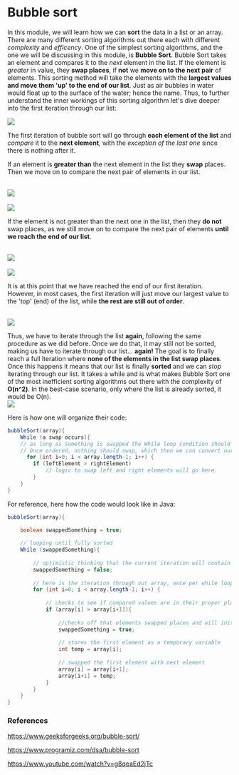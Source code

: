 # Bubble sort
In this module, we will learn how we can **sort** the data in a list or an array. There are many different sorting algorithms out there each with different _complexity_ and _efficency_. One of the simplest sorting algorithms, and the one we will be discussing in this module, is **Bubble Sort**. 
Bubble Sort takes an element and compares it to the _next_ element in the list. If the element is _greater_ in value, they **swap places**, if **not** we **move on to the next pair** of elements. This sorting method will take the elements with the **largest values and move them 'up' to the end of our list**. Just as air bubbles in water would float up to the surface of the water; hence the name. Thus, to further understand the inner workings of this sorting algorithm let's dive deeper into the first iteration through our list: 

<img src="images/bubble-sort-unordered-list.png"><br/>

The first iteration of bubble sort will go through **each element of the list** and _compare_ it to the **next element**, with the _exception of the last one_ since there is nothing after it.

If an element is **greater than** the next element in the list they **swap** places. Then we move on to compare the next pair of elements in our list. 

<br><img src="images\bubble-sort-swapping-elements.png"><br>
<br><img src="images\bubble-sort-swapped.png"><br>

If the element is not greater than the next one in the list, then they **do not** swap places, as we still move on to compare the next pair of elements **until we reach the end of our list**. 

<br><img src="images\bubble-sort-not-swapping.png"><br>
<br><img src="images/bubble-sort-continue-iteration.png"><br>

It is at this point that we have reached the end of our first iteration. However, in most cases, the first iteration will just move our largest value to the 'top' (end) of the list, while **the rest are still out of order**. 

<br><img src="images\bubble-sort-unordered-2.png"><br>

Thus, we have to iterate through the list **again**, following the same procedure as we did before. Once we do that, it may still not be sorted, making us have to iterate through our list... **again!** The goal is to finally reach a full iteration where **none of the elements in the list swap places**. Once this happens it means that our list is finally **sorted** and we can _stop_ iterating through our list. It takes a while and is what makes Bubble Sort one of the most inefficient sorting algorithms out there with the complexity of **O(n^2)**. In the best-case scenario, only where the list is already sorted, it would be O(n).
<br><img src="images\bubble-sort-ordered.png"><br>

Here is how one will organize their code: 
``` Java
bubbleSort(array){
    While (a swap occurs){
    // as long as something is swapped the While loop condition should equal TRUE, so the algorithm can continue to run until ordered. 
    // Once ordered, nothing should swap, which then we can convert our While loop condition to FALSE, breaking us free from the loop. Otherwise, we will continue to loop forever.
      for (int i=0; i < array.length-1; i++) {
        if (leftElement > rightElement)
            // logic to swap left and right elements will go here. 
        }
    }
}
```

For reference, here how the code would look like in Java:
``` Java
bubbleSort(array){

    boolean swappedSomething = true;
    
    // looping until fully sorted 
    While (swappedSomething){
        
        // optimistic thinking that the current iteration will contain no swapped elements and will end the while loop
        swappedSomething = false;
        
        // here is the iteration through our array, once per while loop
        for (int i=0; i < array.length-1; i++) {
            
            // checks to see if compared values are in their proper place.
            if (array[i] > array[i+1]){
                
                //checks off that elements swapped places and will initialize another iteration
                swappedSomething = true;
                
                // stores the first element as a temporary variable
                int temp = array[i];
                
                // swapped the first element with next element
                array[i] = array[i+1];
                array[i+1] = temp;
			}
		}
	}
}
```



### References
https://www.geeksforgeeks.org/bubble-sort/

https://www.programiz.com/dsa/bubble-sort

https://www.youtube.com/watch?v=g8qeaEd2jTc
